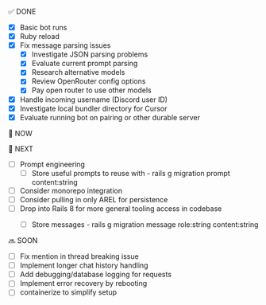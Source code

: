 ✅ DONE

- [x] Basic bot runs
- [x] Ruby reload
- [x] Fix message parsing issues
  - [x] Investigate JSON parsing problems
  - [x] Evaluate current prompt parsing
  - [x] Research alternative models
  - [x] Review OpenRouter config options
  - [x] Pay open router to use other models
- [x] Handle incoming username (Discord user ID)
- [x] Investigate local bundler directory for Cursor
- [x] Evaluate running bot on pairing or other durable server

🔄 NOW

🎯 NEXT

- [ ] Prompt engineering
  - [ ] Store useful prompts to reuse with - rails g migration prompt content:string
- [ ] Consider monorepo integration 
- [ ] Consider pulling in only AREL for persistence
- [ ] Drop into Rails 8 for more general tooling access in codebase
  - [ ] Store messages - rails g migration message role:string content:string


🔜 SOON

- [ ] Fix mention in thread breaking issue
- [ ] Implement longer chat history handling
- [ ] Add debugging/database logging for requests
- [ ] Implement error recovery by rebooting
- [ ] containerize to simplify setup